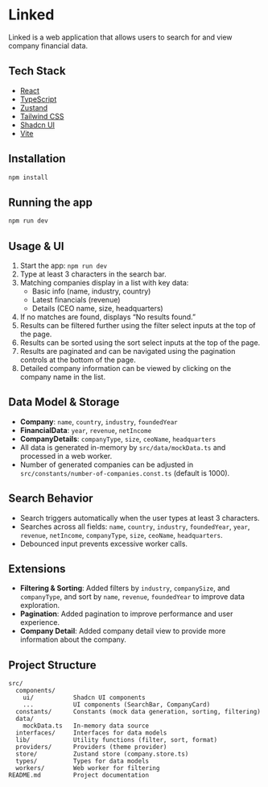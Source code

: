 # Linked

Linked is a web application that allows users to search for and view company financial data.

## Tech Stack

- [React](https://reactjs.org/)
- [TypeScript](https://www.typescriptlang.org/)
- [Zustand](https://github.com/pmndrs/zustand)
- [Tailwind CSS](https://tailwindcss.com/)
- [Shadcn UI](https://ui.shadcn.com/)
- [Vite](https://vite.dev/)

## Installation

```bash
npm install
```

## Running the app

```bash
npm run dev
```

## Usage & UI

1. Start the app: `npm run dev`
2. Type at least 3 characters in the search bar.
3. Matching companies display in a list with key data:
   - Basic info (name, industry, country)
   - Latest financials (revenue)
   - Details (CEO name, size, headquarters)
4. If no matches are found, displays “No results found.”
5. Results can be filtered further using the filter select inputs at the top of the page.
6. Results can be sorted using the sort select inputs at the top of the page.
7. Results are paginated and can be navigated using the pagination controls at the bottom of the page.
8. Detailed company information can be viewed by clicking on the company name in the list.

## Data Model & Storage

- **Company**: `name`, `country`, `industry`, `foundedYear`
- **FinancialData**: `year`, `revenue`, `netIncome`
- **CompanyDetails**: `companyType`, `size`, `ceoName`, `headquarters`
- All data is generated in-memory by `src/data/mockData.ts` and processed in a web worker.
- Number of generated companies can be adjusted in `src/constants/number-of-companies.const.ts` (default is 1000).

## Search Behavior

- Search triggers automatically when the user types at least 3 characters.
- Searches across all fields: `name`, `country`, `industry`, `foundedYear`, `year`, `revenue`, `netIncome`, `companyType`, `size`, `ceoName`, `headquarters`.
- Debounced input prevents excessive worker calls.

## Extensions

- **Filtering & Sorting**: Added filters by `industry`, `companySize`, and `companyType`, and sort by `name`, `revenue`, `foundedYear` to improve data exploration.
- **Pagination**: Added pagination to improve performance and user experience.
- **Company Detail**: Added company detail view to provide more information about the company.

## Project Structure

```
src/
  components/
    ui/           Shadcn UI components
    ...           UI components (SearchBar, CompanyCard)
  constants/      Constants (mock data generation, sorting, filtering)
  data/
    mockData.ts   In-memory data source
  interfaces/     Interfaces for data models
  lib/            Utility functions (filter, sort, format)
  providers/      Providers (theme provider)
  store/          Zustand store (company.store.ts)
  types/          Types for data models
  workers/        Web worker for filtering
README.md         Project documentation
```

